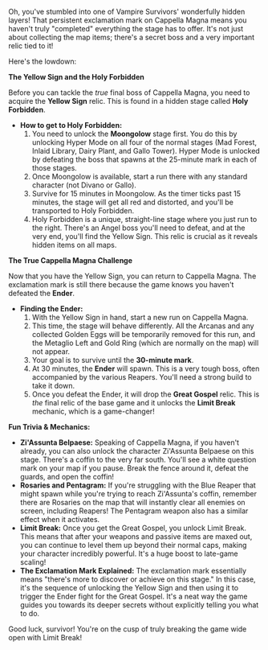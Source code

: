 Oh, you've stumbled into one of Vampire Survivors' wonderfully hidden layers! That persistent exclamation mark on Cappella Magna means you haven't truly "completed" everything the stage has to offer. It's not just about collecting the map items; there's a secret boss and a very important relic tied to it!

Here's the lowdown:

**The Yellow Sign and the Holy Forbidden**

Before you can tackle the *true* final boss of Cappella Magna, you need to acquire the **Yellow Sign** relic. This is found in a hidden stage called **Holy Forbidden**.

* **How to get to Holy Forbidden:**
    1.  You need to unlock the **Moongolow** stage first. You do this by unlocking Hyper Mode on all four of the normal stages (Mad Forest, Inlaid Library, Dairy Plant, and Gallo Tower). Hyper Mode is unlocked by defeating the boss that spawns at the 25-minute mark in each of those stages.
    2.  Once Moongolow is available, start a run there with any standard character (not Divano or Gallo).
    3.  Survive for 15 minutes in Moongolow. As the timer ticks past 15 minutes, the stage will get all red and distorted, and you'll be transported to Holy Forbidden.
    4.  Holy Forbidden is a unique, straight-line stage where you just run to the right. There's an Angel boss you'll need to defeat, and at the very end, you'll find the Yellow Sign. This relic is crucial as it reveals hidden items on all maps.

**The True Cappella Magna Challenge**

Now that you have the Yellow Sign, you can return to Cappella Magna. The exclamation mark is still there because the game knows you haven't defeated the **Ender**.

* **Finding the Ender:**
    1.  With the Yellow Sign in hand, start a new run on Cappella Magna.
    2.  This time, the stage will behave differently. All the Arcanas and any collected Golden Eggs will be temporarily removed for this run, and the Metaglio Left and Gold Ring (which are normally on the map) will not appear.
    3.  Your goal is to survive until the **30-minute mark**.
    4.  At 30 minutes, the **Ender** will spawn. This is a very tough boss, often accompanied by the various Reapers. You'll need a strong build to take it down.
    5.  Once you defeat the Ender, it will drop the **Great Gospel** relic. This is *the* final relic of the base game and it unlocks the **Limit Break** mechanic, which is a game-changer!

**Fun Trivia & Mechanics:**

* **Zi'Assunta Belpaese:** Speaking of Cappella Magna, if you haven't already, you can also unlock the character Zi'Assunta Belpaese on this stage. There's a coffin to the very far south. You'll see a white question mark on your map if you pause. Break the fence around it, defeat the guards, and open the coffin!
* **Rosaries and Pentagram:** If you're struggling with the Blue Reaper that might spawn while you're trying to reach Zi'Assunta's coffin, remember there are Rosaries on the map that will instantly clear all enemies on screen, including Reapers! The Pentagram weapon also has a similar effect when it activates.
* **Limit Break:** Once you get the Great Gospel, you unlock Limit Break. This means that after your weapons and passive items are maxed out, you can continue to level them up beyond their normal caps, making your character incredibly powerful. It's a huge boost to late-game scaling!
* **The Exclamation Mark Explained:** The exclamation mark essentially means "there's more to discover or achieve on this stage." In this case, it's the sequence of unlocking the Yellow Sign and then using it to trigger the Ender fight for the Great Gospel. It's a neat way the game guides you towards its deeper secrets without explicitly telling you what to do.

Good luck, survivor! You're on the cusp of truly breaking the game wide open with Limit Break!